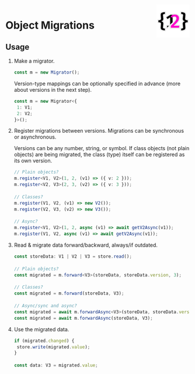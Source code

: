 <img src="../../assets/logo.svg" pack-src="./assets/logo.png" height="90" align="right">

# Object Migrations

## Usage

1. Make a migrator.

   ```typescript
   const m = new Migrator();
   ```

   Version-type mappings can be optionally specified in advance (more about versions in the next
   step).

   ```typescript
   const m = new Migrator<{
   	1: V1;
   	2: V2;
   }>();
   ```

2. Register migrations between versions. Migrations can be synchronous or asynchronous.

   Versions can be any number, string, or symbol. If class objects (not plain objects) are being
   migrated, the class (type) itself can be registered as its own version.

   ```typescript
   // Plain objects?
   m.register<V1, V2>(1, 2, (v1) => ({ v: 2 }));
   m.register<V2, V3>(2, 3, (v2) => ({ v: 3 }));

   // Classes?
   m.register(V1, V2, (v1) => new V2());
   m.register(V2, V3, (v2) => new V3());

   // Async?
   m.register<V1, V2>(1, 2, async (v1) => await getV2Async(v1));
   m.register(V1, V2, async (v1) => await getV2Async(v1));
   ```

3. Read & migrate data forward/backward, always/if outdated.

   ```typescript
   const storeData: V1 | V2 | V3 = store.read();

   // Plain objects?
   const migrated = m.forward<V3>(storeData, storeData.version, 3);

   // Classes?
   const migrated = m.forward(storeData, V3);

   // Async/sync and async?
   const migrated = await m.forwardAsync<V3>(storeData, storeData.version, 3);
   const migrated = await m.forwardAsync(storeData, V3);
   ```

4. Use the migrated data.

   ```typescript
   if (migrated.changed) {
   	store.write(migrated.value);
   }

   const data: V3 = migrated.value;
   ```
